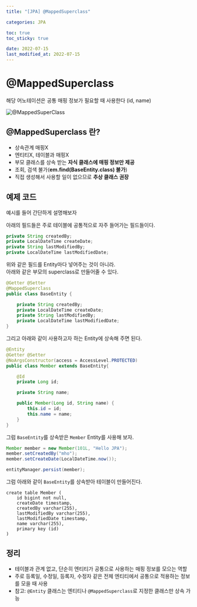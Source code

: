 ```yaml
---
title: "[JPA] @MappedSuperclass"

categories: JPA

toc: true
toc_sticky: true

date: 2022-07-15
last_modified_at: 2022-07-15
---
```


# @MappedSuperclass

해당 어노테이션은 공통 매핑 정보가 필요할 때 사용한다 (id, name)

![@MappedSuperClass]({{site.url}}/assets/image/2022-07/15-jpa001.png)

## @MappedSuperclass 란?

- 상속관계 매핑X
- 엔티티X, 테이블과 매핑X
- 부모 클래스를 상속 받는 **자식 클래스에 매핑 정보만 제공**
- 조회, 검색 불가(**em.find(BaseEntity.class) 불가**)
- 직접 생성해서 사용할 일이 없으므로 **추상 클래스 권장**

## 예제 코드

예시를 들어 간단하게 설명해보자

아래의 필드들은 주로 테이블에 공통적으로 자주 들어가는 필드들이다.

```java
private String createdBy;
private LocalDateTime createDate;
private String lastModifiedBy;
private LocalDateTime lastModifiedDate;
```

위와 같은 필드를 Entity마다 넣어주는 것이 아니라.  
아래와 같은 부모의 superclass로 만들어줄 수 있다.

```java
@Getter @Setter
@MappedSuperclass
public class BaseEntity {

    private String createdBy;
    private LocalDateTime createDate;
    private String lastModifiedBy;
    private LocalDateTime lastModifiedDate;
}
```

그리고 아래와 같이 사용하고자 하는 Entity에 상속해 주면 된다.

```java
@Entity
@Getter @Setter
@NoArgsConstructor(access = AccessLevel.PROTECTED)
public class Member extends BaseEntity{

    @Id
    private Long id;

    private String name;

    public Member(Long id, String name) {
        this.id = id;
        this.name = name;
    }
}
```

그럼 `BaseEntity`를 상속받은 `Member` Entity를 사용해 보자.

```java
Member member = new Member(101L, "Hello JPA");
member.setCreatedBy("mho");
member.setCreateDate(LocalDateTime.now());

entityManager.persist(member);
```

그럼 아래와 같이 `BaseEntity`를 상속받아 테이블이 만들어진다.

```shell
create table Member (
    id bigint not null,
    createDate timestamp,
    createdBy varchar(255),
    lastModifiedBy varchar(255),
    lastModifiedDate timestamp,
    name varchar(255),
    primary key (id)
)
```

## 정리

- 테이블과 관계 없고, 단순히 엔티티가 공통으로 사용하는 매핑 정보를 모으는 역할
- 주로 등록일, 수정일, 등록자, 수정자 같은 전체 엔티티에서 공통으로 적용하는 정보를 모을 때 사용
- 참고: `@Entity` 클래스는 엔티티나 `@MappedSuperclass`로 지정한 클래스만 상속 가능

